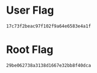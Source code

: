 # User Flag
```
17c73f2beac97f102f9a64e6583e4a1f
```
# Root Flag
```
29be062738a3138d1667e32bb8f40dca
```

